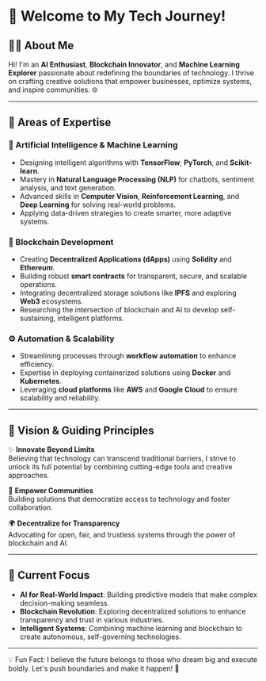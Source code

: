 # 🌟 Welcome to My Tech Journey!  

## 👨‍💻 About Me  
Hi! I'm an **AI Enthusiast**, **Blockchain Innovator**, and **Machine Learning Explorer** passionate about redefining the boundaries of technology. I thrive on crafting creative solutions that empower businesses, optimize systems, and inspire communities. 🌐  

---

## 🌱 Areas of Expertise  
### 🧠 Artificial Intelligence & Machine Learning  
- Designing intelligent algorithms with **TensorFlow**, **PyTorch**, and **Scikit-learn**.  
- Mastery in **Natural Language Processing (NLP)** for chatbots, sentiment analysis, and text generation.  
- Advanced skills in **Computer Vision**, **Reinforcement Learning**, and **Deep Learning** for solving real-world problems.  
- Applying data-driven strategies to create smarter, more adaptive systems.  

### 🔗 Blockchain Development  
- Creating **Decentralized Applications (dApps)** using **Solidity** and **Ethereum**.  
- Building robust **smart contracts** for transparent, secure, and scalable operations.  
- Integrating decentralized storage solutions like **IPFS** and exploring **Web3** ecosystems.  
- Researching the intersection of blockchain and AI to develop self-sustaining, intelligent platforms.  

### ⚙️ Automation & Scalability  
- Streamlining processes through **workflow automation** to enhance efficiency.  
- Expertise in deploying containerized solutions using **Docker** and **Kubernetes**.  
- Leveraging **cloud platforms** like **AWS** and **Google Cloud** to ensure scalability and reliability.  

---

## 🌌 Vision & Guiding Principles  
✨ **Innovate Beyond Limits**  
Believing that technology can transcend traditional barriers, I strive to unlock its full potential by combining cutting-edge tools and creative approaches.  

🤝 **Empower Communities**  
Building solutions that democratize access to technology and foster collaboration.  

🌍 **Decentralize for Transparency**  
Advocating for open, fair, and trustless systems through the power of blockchain and AI.  

---

## 🔭 Current Focus  
- **AI for Real-World Impact**: Building predictive models that make complex decision-making seamless.  
- **Blockchain Revolution**: Exploring decentralized solutions to enhance transparency and trust in various industries.  
- **Intelligent Systems**: Combining machine learning and blockchain to create autonomous, self-governing technologies.  

---

💡 Fun Fact: I believe the future belongs to those who dream big and execute boldly. Let's push boundaries and make it happen! 🚀  

